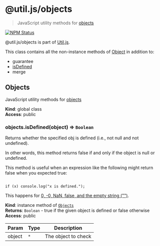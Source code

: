 # @util.js/objects

> JavaScript utility methods for [objects](https://developer.mozilla.org/en-US/docs/Web/JavaScript/Reference/Global_Objects/Object)

<p>
  <a href="https://www.npmjs.com/package/@util.js/objects"><img alt="NPM Status" src="https://img.shields.io/npm/v/@util.js/objects.svg?style=flat"></a>
</p>

@util.js/objects is part of [Util.js](https://github.com/creemama/utiljs).

This class contains all the non-instance methods of [Object](https://developer.mozilla.org/en-US/docs/Web/JavaScript/Reference/Global_Objects/Object) in addition to:

- guarantee
- [isDefined](#Objects+isDefined)
- merge

<a name="Objects"></a>

## Objects

JavaScript utility methods for [objects](https://developer.mozilla.org/en-US/docs/Web/JavaScript/Reference/Global_Objects/Object)

**Kind**: global class  
**Access**: public  
<a name="Objects+isDefined"></a>

### objects.isDefined(object) ⇒ <code>Boolean</code>

Returns whether the specified obj is defined (i.e., not null and not undefined).

In other words, this method returns false if and only if the object is
null or undefined.

This method is useful when an expression like the following might return false when you expected true:

<pre><code>
if (x) console.log("x is defined.");
</code></pre>

This happens for [0, -0, NaN, false, and the empty string ("")](https://developer.mozilla.org/en-US/docs/Web/JavaScript/Reference/Global_Objects/Boolean).

**Kind**: instance method of [<code>Objects</code>](#Objects)  
**Returns**: <code>Boolean</code> - true if the given object is defined or false otherwise  
**Access**: public

| Param  | Type            | Description         |
| ------ | --------------- | ------------------- |
| object | <code>\*</code> | The object to check |
